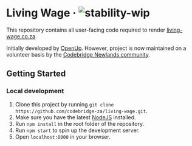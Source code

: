 # Living Wage &middot; ![stability-wip](https://img.shields.io/badge/stability-work_in_progress-lightgrey.svg)

This repository contains all user-facing code required to render [living-wage.co.za](http://living-wage.co.za/).

Initially developed by [OpenUp](https://openup.org.za/). However, project is now maintained on a volunteer basis by the [Codebridge Newlands community](https://www.facebook.com/codebridge.newlands/).

## Getting Started

### Local development

1. Clone this project by running `git clone https://github.com/codebridge-za/living-wage.git`.
2. Make sure you have the latest [NodeJS](https://nodejs.org/en/) installed.
3. Run `npm install` in the root folder of the repository.
4. Run `npm start` to spin up the development server.
5. Open `localhost:8000` in your browser.